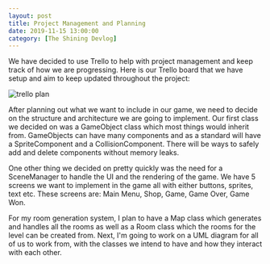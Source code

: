 ```yaml
---
layout: post
title: Project Management and Planning
date: 2019-11-15 13:00:00
category: [The Shining Devlog]
---
```


We have decided to use Trello to help with project management and keep track of how we are progressing. 
Here is our Trello board that we have setup and aim to keep updated throughout the project:

<img src="{{ site.baseurl }}/assets/Blog/ShiningDevlog/trello_board.png" alt="trello plan"/>

After planning out what we want to include in our game, we need to decide on the structure and architecture we are going to implement. 
Our first class we decided on was a GameObject class which most things would inherit from. GameObjects can have many components and as a standard will have a SpriteComponent and a CollisionComponent. There will be ways to safely add and delete components without memory leaks.

One other thing we decided on pretty quickly was the need for a SceneManager to handle the UI and the rendering of the game. We have 5 screens we want to implement in the game all with either buttons, sprites, text etc. These screens are: Main Menu, Shop, Game, Game Over, Game Won.

For my room generation system, I plan to have a Map class which generates and handles all the rooms as well as a Room class which the rooms for the level can be created from. 
Next, I'm going to work on a UML diagram for all of us to work from, with the classes we intend to have and how they interact with each other.